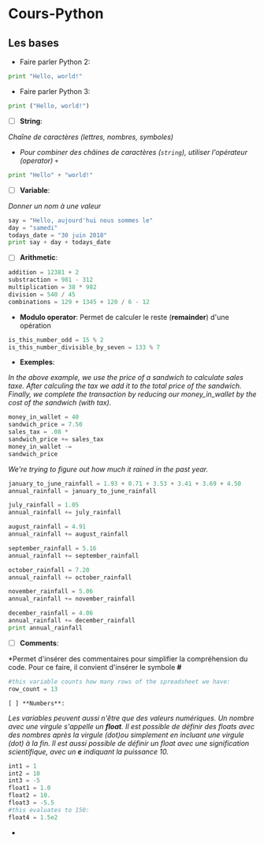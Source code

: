 # Cours-Python
## Les bases
- Faire parler Python 2: 
```py
print "Hello, world!"
```
- Faire parler Python 3: 
```py 
print ("Hello, world!")
```
- [ ] **String**: 

*Chaîne de caractères (lettres, nombres, symboles)*
- *Pour combiner des châines de caractères (`string`), utiliser l'opérateur (operator) `+`*
```py
print "Hello" + "world!"
```
- [ ] **Variable**: 

*Donner un nom à une valeur*
```py
say = "Hello, aujourd'hui nous sommes le"
day = "samedi"
todays_date = "30 juin 2018"
print say + day + todays_date
```
- [ ] **Arithmetic**:
```py
addition = 12381 + 2 
substraction = 981 - 312
multiplication = 38 * 982
division = 540 / 45
combinations = 129 + 1345 + 120 / 6 - 12 
```
- **Modulo operator**: 
Permet de calculer le reste (**remainder**) d'une opération
```py
is_this_number_odd = 15 % 2
is_this_number_divisible_by_seven = 133 % 7
```

- **Exemples**: 

*In the above example, we use the price of a sandwich to calculate sales taxe. After calculing the tax we add it to the total price of the sandwich. Finally, we complete the transaction by reducing our money_in_wallet by the cost of the sandwich (with tax).*

```py
money_in_wallet = 40
sandwich_price = 7.50
sales_tax = .08 *
sandwich_price += sales_tax
money_in_wallet -=
sandwich_price
```

*We're trying to figure out how much it rained in the past year.*

```py
january_to_june_rainfall = 1.93 + 0.71 + 3.53 + 3.41 + 3.69 + 4.50
annual_rainfall = january_to_june_rainfall

july_rainfall = 1.05
annual_rainfall += july_rainfall

august_rainfall = 4.91
annual_rainfall += august_rainfall

september_rainfall = 5.16
annual_rainfall += september_rainfall

october_rainfall = 7.20
annual_rainfall += october_rainfall

november_rainfall = 5.06
annual_rainfall += november_rainfall

december_rainfall = 4.06
annual_rainfall += december_rainfall
print annual_rainfall
```

- [ ] **Comments**:

*Permet d'insérer des commentaires pour simplifier la compréhension du code. Pour ce faire, il convient d'insérer le symbole **#**

```py
#this variable counts how many rows of the spreadsheet we have:
row_count = 13
```

    [ ] **Numbers**:

*Les variables peuvent aussi n'être que des valeurs numériques. Un nombre avec une virgule s'appelle un **float**. Il est possible de définir des floats avec des nombres après la virgule (dot)ou simplement en incluant une virgule (dot) à la fin. Il est aussi possible de définir un float avec une signification scientifique, avec un **e** indiquant la puissance 10.*

```py
int1 = 1
int2 = 10
int3 = -5
float1 = 1.0
float2 = 10.
float3 = -5.5 
#this evaluates to 150: 
float4 = 1.5e2
```

- 